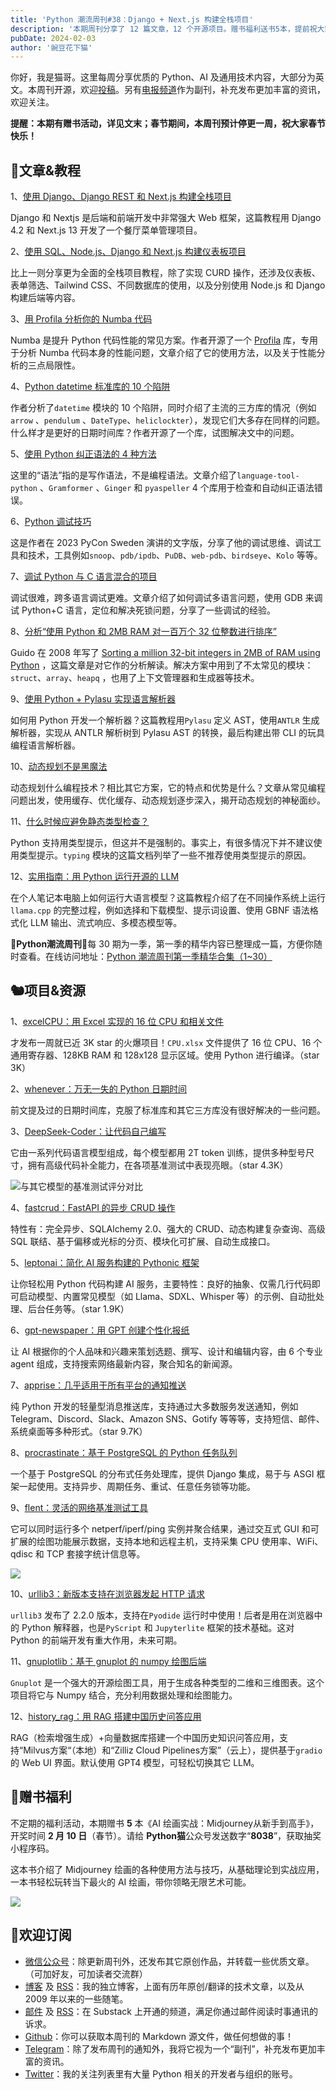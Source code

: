 ```yaml
---
title: 'Python 潮流周刊#38：Django + Next.js 构建全栈项目'
description: '本期周刊分享了 12 篇文章，12 个开源项目。赠书福利送书5本，提前祝大家春节快乐！'
pubDate: 2024-02-03
author: '豌豆花下猫'
---
```


你好，我是猫哥。这里每周分享优质的 Python、AI 及通用技术内容，大部分为英文。本周刊开源，欢迎[投稿](https://github.com/chinesehuazhou/python-weekly)。另有[电报频道](https://t.me/pythontrendingweekly)作为副刊，补充发布更加丰富的资讯，欢迎关注。

**提醒：本期有赠书活动，详见文末；春节期间，本周刊预计停更一周，祝大家春节快乐！**

## 🦄文章&教程

1、[使用 Django、Django REST 和 Next.js 构建全栈项目](https://dev.to/koladev/building-a-fullstack-application-with-django-django-rest-nextjs-3e26)

Django 和 Nextjs 是后端和前端开发中非常强大 Web 框架，这篇教程用 Django 4.2 和 Next.js 13 开发了一个餐厅菜单管理项目。

2、[使用 SQL、Node.js、Django 和 Next.js 构建仪表板项目](https://dev.to/andrewbaisden/a-day-in-the-life-of-a-developer-building-a-dashboard-app-with-sql-nodejs-django-and-nextjs-5en7)

比上一则分享更为全面的全栈项目教程，除了实现 CURD 操作，还涉及仪表板、表单筛选、Tailwind CSS、不同数据库的使用，以及分别使用 Node.js 和 Django 构建后端等内容。

3、[用 Profila 分析你的 Numba 代码](https://pythonspeed.com/articles/numba-profiling/)

Numba 是提升 Python 代码性能的常见方案。作者开源了一个 [Profila](https://github.com/pythonspeed/profila) 库，专用于分析 Numba 代码本身的性能问题，文章介绍了它的使用方法，以及关于性能分析的三点局限性。

4、[Python datetime 标准库的 10 个陷阱](https://dev.arie.bovenberg.net/blog/python-datetime-pitfalls/)

作者分析了`datetime` 模块的 10 个陷阱，同时介绍了主流的三方库的情况（例如 `arrow` 、`pendulum` 、`DateType`、`heliclockter`），发现它们大多存在同样的问题。什么样才是更好的日期时间库？作者开源了一个库，试图解决文中的问题。

5、[使用 Python 纠正语法的 4 种方法](https://www.listendata.com/2024/01/4-ways-to-correct-grammar-with-python.html)

这里的“语法”指的是写作语法，不是编程语法。文章介绍了`language-tool-python` 、`Gramformer` 、`Ginger` 和 `pyaspeller` 4 个库用于检查和自动纠正语法错误。

6、[Python 调试技巧](https://www.syntaxerror.tech/syntax-error-11-debugging-python/)

这是作者在 2023 PyCon Sweden 演讲的文字版，分享了他的调试思维、调试工具和技术，工具例如`snoop`、`pdb/ipdb`、`PuDB`、`web-pdb`、`birdseye`、`Kolo` 等等。

7、[调试 Python 与 C 语言混合的项目](https://developer.nvidia.com/blog/debugging-mixed-python-and-c-language-stack/)

调试很难，跨多语言调试更难。文章介绍了如何调试多语言问题，使用 GDB 来调试 Python+C 语言，定位和解决死锁问题，分享了一些调试的经验。

8、[分析“使用 Python 和 2MB RAM 对一百万个 32 位整数进行排序”](https://www.bitecode.dev/p/analyzing-sorting-a-million-32-bit)

Guido 在 2008 年写了 [Sorting a million 32-bit integers in 2MB of RAM using Python](http://neopythonic.blogspot.com/2008/10/sorting-million-32-bit-integers-in-2mb.html) ，这篇文章是对它作的分析解读。解决方案中用到了不太常见的模块：`struct`、`array`、`heapq` ，也用了上下文管理器和生成器等技术。

9、[使用 Python + Pylasu 实现语言解析器](https://tomassetti.me/implement-parsers-with-pylasu/)

如何用 Python 开发一个解析器？这篇教程用`Pylasu` 定义 AST，使用`ANTLR` 生成解析器，实现从 ANTLR 解析树到 Pylasu AST 的转换，最后构建出带 CLI 的玩具编程语言解析器。

10、[动态规划不是黑魔法](https://qsantos.fr/2024/01/04/dynamic-programming-is-not-black-magic/)

动态规划什么编程技术？相比其它方案，它的特点和优势是什么？文章从常见编程问题出发，使用缓存、优化缓存、动态规划逐步深入，揭开动态规划的神秘面纱。

11、[什么时候应避免静态类型检查？](https://typing.readthedocs.io/en/latest/source/typing_anti_pitch.html)

Python 支持用类型提示，但这并不是强制的。事实上，有很多情况下并不建议使用类型提示。`typing` 模块的这篇文档列举了一些不推荐使用类型提示的原因。

12、[实用指南：用 Python 运行开源的 LLM](https://christophergs.com/blog/running-open-source-llms-in-python)

在个人笔记本电脑上如何运行大语言模型？这篇教程介绍了在不同操作系统上运行`llama.cpp` 的完整过程，例如选择和下载模型、提示词设置、使用 GBNF 语法格式化 LLM 输出、流式响应、多模态模型等。

🎁**Python潮流周刊**🎁每 30 期为一季，第一季的精华内容已整理成一篇，方便你随时查看。在线访问地址：[Python 潮流周刊第一季精华合集（1~30）](https://pythoncat.top/posts/2023-12-11-weekly)

## 🐿️项目&资源

1、[excelCPU：用 Excel 实现的 16 位 CPU 和相关文件](https://github.com/InkboxSoftware/excelCPU)

才发布一周就已近 3K star 的火爆项目！`CPU.xlsx` 文件提供了 16 位 CPU、16 个通用寄存器、128KB RAM 和 128x128 显示区域。使用 Python 进行编译。（star 3K）

2、[whenever：万无一失的 Python 日期时间](https://github.com/ariebovenberg/whenever)

前文提及过的日期时间库，克服了标准库和其它三方库没有很好解决的一些问题。

3、[DeepSeek-Coder：让代码自己编写](https://github.com/deepseek-ai/deepseek-coder/)

它由一系列代码语言模型组成，每个模型都用 2T token 训练，提供多种型号尺寸，拥有高级代码补全能力，在各项基准测试中表现亮眼。（star 4.3K）

![与其它模型的基准测试评分对比](https://img.pythoncat.top/2024-02-03-coder.png)

4、[fastcrud：FastAPI 的异步 CRUD 操作](https://github.com/igorbenav/fastcrud)

特性有：完全异步、SQLAlchemy 2.0、强大的 CRUD、动态构建复杂查询、高级 SQL 联结、基于偏移或光标的分页、模块化可扩展、自动生成接口。

5、[leptonai：简化 AI 服务构建的 Pythonic 框架](https://github.com/leptonai/leptonai)

让你轻松用 Python 代码构建 AI 服务，主要特性：良好的抽象、仅需几行代码即可启动模型、内置常见模型（如 Llama、SDXL、Whisper 等）的示例、自动批处理、后台任务等。（star 1.9K）

6、[gpt-newspaper：用 GPT 创建个性化报纸](https://github.com/assafelovic/gpt-newspaper)

让 AI 根据你的个人品味和兴趣来策划选题、撰写、设计和编辑内容，由 6 个专业 agent 组成，支持搜索网络最新内容，聚合知名的新闻源。

7、[apprise：几乎适用于所有平台的通知推送](https://github.com/caronc/apprise)

纯 Python 开发的轻量型消息推送库，支持通过大多数服务发送通知，例如 Telegram、Discord、Slack、Amazon SNS、Gotify 等等等，支持短信、邮件、系统桌面等多种形式。（star 9.7K）

8、[procrastinate：基于 PostgreSQL 的 Python 任务队列](https://github.com/procrastinate-org/procrastinate)

一个基于 PostgreSQL 的分布式任务处理库，提供 Django 集成，易于与 ASGI 框架一起使用。支持异步、周期任务、重试、任意任务锁等功能。

9、[flent：灵活的网络基准测试工具](https://github.com/tohojo/flent)

它可以同时运行多个 netperf/iperf/ping 实例并聚合结果，通过交互式 GUI 和可扩展的绘图功能展示数据，支持本地和远程主机，支持采集 CPU 使用率、WiFi、qdisc 和 TCP 套接字统计信息等。

![](https://img.pythoncat.top/flent-screenshot.png)

10、[urllib3：新版本支持在浏览器发起 HTTP 请求](https://github.com/urllib3/urllib3/releases/tag/2.2.0)

`urllib3` 发布了 2.2.0 版本，支持在`Pyodide` 运行时中使用！后者是用在浏览器中的 Python 解释器，也是`PyScript` 和 `Jupyterlite` 框架的技术基础。这对 Python 的前端开发有重大作用，未来可期。

11、[gnuplotlib：基于 gnuplot 的 numpy 绘图后端](https://github.com/dkogan/gnuplotlib)

`Gnuplot` 是一个强大的开源绘图工具，用于生成各种类型的二维和三维图表。这个项目将它与 Numpy 结合，充分利用数据处理和绘图能力。

12、[history_rag：用 RAG 搭建中国历史问答应用](https://github.com/wxywb/history_rag)

RAG（检索增强生成）+向量数据库搭建一个中国历史知识问答应用，支持“Milvus方案“（本地）和“Zilliz Cloud Pipelines方案”（云上），提供基于`gradio`的 Web UI 界面。默认使用 GPT4 模型，可轻松切换其它 LLM。

## 🐢赠书福利

不定期的福利活动，本期赠书 **5** 本《AI 绘画实战：Midjourney从新手到高手》，开奖时间 **2 月 10 日**（春节）。请给 **Python猫**公众号发送数字“**8038**”，获取抽奖小程序码。

这本书介绍了 Midjourney 绘画的各种使用方法与技巧，从基础理论到实战应用，一本书轻松玩转当下最火的 AI 绘画，带你领略无限艺术可能。

![](https://img.pythoncat.top/2024-02-03_ai.png)

## 🐼欢迎订阅

- [微信公众号](https://img.pythoncat.top/python_cat.jpg)：除更新周刊外，还发布其它原创作品，并转载一些优质文章。（可加好友，可加读者交流群）
- [博客](https://pythoncat.top) 及 [RSS](https://pythoncat.top/rss.xml)：我的独立博客，上面有历年原创/翻译的技术文章，以及从 2009 年以来的一些随笔。
- [邮件](https://pythoncat.substack.com) 及 [RSS](https://pythoncat.substack.com/feed)：在 Substack 上开通的频道，满足你通过邮件阅读时事通讯的诉求。
- [Github](https://github.com/chinesehuazhou/python-weekly)：你可以获取本周刊的 Markdown 源文件，做任何想做的事！
- [Telegram](https://t.me/pythontrendingweekly)：除了发布周刊的通知外，我将它视为一个“副刊”，补充发布更加丰富的资讯。
- [Twitter](https://twitter.com/chinesehuazhou)：我的关注列表里有大量 Python 相关的开发者与组织的账号。